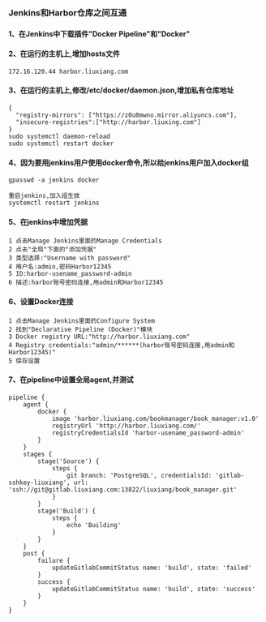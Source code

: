 ### Jenkins和Harbor仓库之间互通
#### 1、在Jenkins中下载插件"Docker Pipeline"和"Docker"
#### 2、在运行的主机上,增加hosts文件
```shell script
172.16.120.44 harbor.liuxiang.com
```
#### 3、在运行的主机上,修改/etc/docker/daemon.json,增加私有仓库地址
```shell script
{
  "registry-mirrors": ["https://z0u8mwno.mirror.aliyuncs.com"],
  "insecure-registries":["http://harbor.liuxing.com"]
}
sudo systemctl daemon-reload
sudo systemctl restart docker
```
#### 4、因为要用jenkins用户使用docker命令,所以给jenkins用户加入docker组
```shell script
gpasswd -a jenkins docker

重启jenkins,加入组生效
systemctl restart jenkins
```
#### 5、在jenkins中增加凭据
```shell script
1 点击Manage Jenkins里面的Manage Credentials
2 点击"全局"下面的"添加凭据"
3 类型选择:"Username with password"
4 用户名:admin,密码Harbor12345
5 ID:harbor-usename_password-admin
6 描述:harbor账号密码连接,用admin和Harbor12345
```
#### 6、设置Docker连接
```shell script
1 点击Manage Jenkins里面的Configure System
2 找到"Declarative Pipeline (Docker)"模块
3 Docker registry URL:"http://harbor.liuxiang.com"
4 Registry credentials:"admin/******(harbor账号密码连接,用admin和Harbor12345)"
5 保存设置
```
#### 7、在pipeline中设置全局agent,并测试
```shell script
pipeline {
    agent {
        docker {
            image 'harbor.liuxiang.com/bookmanager/book_manager:v1.0'
            registryUrl 'http://harbor.liuxiang.com/' 
            registryCredentialsId 'harbor-usename_password-admin'
        }
    }
    stages {
        stage('Source') {
            steps {
                git branch: 'PostgreSQL', credentialsId: 'gitlab-sshkey-liuxiang', url: 'ssh://git@gitlab.liuxiang.com:13822/liuxiang/book_manager.git'
            }
        }
        stage('Build') {
            steps {
                echo 'Building'
            }
        }
    }
    post { 
        failure {
            updateGitlabCommitStatus name: 'build', state: 'failed'
        }
        success {
            updateGitlabCommitStatus name: 'build', state: 'success'
        }
    }
}
```